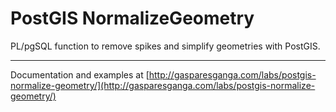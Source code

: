 # PostGIS NormalizeGeometry

PL/pgSQL function to remove spikes and simplify geometries with PostGIS.

---

Documentation and examples at [http://gasparesganga.com/labs/postgis-normalize-geometry/](http://gasparesganga.com/labs/postgis-normalize-geometry/)
